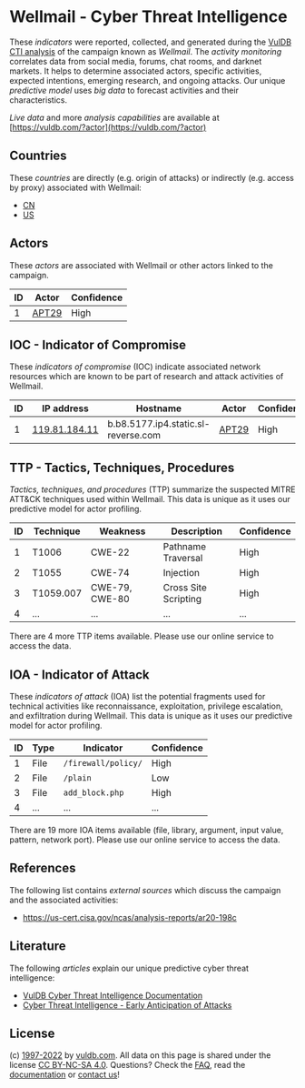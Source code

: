 # Wellmail - Cyber Threat Intelligence

These _indicators_ were reported, collected, and generated during the [VulDB CTI analysis](https://vuldb.com/?kb.cti) of the campaign known as _Wellmail_. The _activity monitoring_ correlates data from social media, forums, chat rooms, and darknet markets. It helps to determine associated actors, specific activities, expected intentions, emerging research, and ongoing attacks. Our unique _predictive model_ uses _big data_ to forecast activities and their characteristics.

_Live data_ and more _analysis capabilities_ are available at [https://vuldb.com/?actor](https://vuldb.com/?actor)

## Countries

These _countries_ are directly (e.g. origin of attacks) or indirectly (e.g. access by proxy) associated with Wellmail:

* [CN](https://vuldb.com/?country.cn)
* [US](https://vuldb.com/?country.us)

## Actors

These _actors_ are associated with Wellmail or other actors linked to the campaign.

ID | Actor | Confidence
-- | ----- | ----------
1 | [APT29](https://vuldb.com/?actor.apt29) | High

## IOC - Indicator of Compromise

These _indicators of compromise_ (IOC) indicate associated network resources which are known to be part of research and attack activities of Wellmail.

ID | IP address | Hostname | Actor | Confidence
-- | ---------- | -------- | ----- | ----------
1 | [119.81.184.11](https://vuldb.com/?ip.119.81.184.11) | b.b8.5177.ip4.static.sl-reverse.com | [APT29](https://vuldb.com/?actor.apt29) | High

## TTP - Tactics, Techniques, Procedures

_Tactics, techniques, and procedures_ (TTP) summarize the suspected MITRE ATT&CK techniques used within Wellmail. This data is unique as it uses our predictive model for actor profiling.

ID | Technique | Weakness | Description | Confidence
-- | --------- | -------- | ----------- | ----------
1 | T1006 | CWE-22 | Pathname Traversal | High
2 | T1055 | CWE-74 | Injection | High
3 | T1059.007 | CWE-79, CWE-80 | Cross Site Scripting | High
4 | ... | ... | ... | ...

There are 4 more TTP items available. Please use our online service to access the data.

## IOA - Indicator of Attack

These _indicators of attack_ (IOA) list the potential fragments used for technical activities like reconnaissance, exploitation, privilege escalation, and exfiltration during Wellmail. This data is unique as it uses our predictive model for actor profiling.

ID | Type | Indicator | Confidence
-- | ---- | --------- | ----------
1 | File | `/firewall/policy/` | High
2 | File | `/plain` | Low
3 | File | `add_block.php` | High
4 | ... | ... | ...

There are 19 more IOA items available (file, library, argument, input value, pattern, network port). Please use our online service to access the data.

## References

The following list contains _external sources_ which discuss the campaign and the associated activities:

* https://us-cert.cisa.gov/ncas/analysis-reports/ar20-198c

## Literature

The following _articles_ explain our unique predictive cyber threat intelligence:

* [VulDB Cyber Threat Intelligence Documentation](https://vuldb.com/?kb.cti)
* [Cyber Threat Intelligence - Early Anticipation of Attacks](https://www.scip.ch/en/?labs.20201022)

## License

(c) [1997-2022](https://vuldb.com/?kb.changelog) by [vuldb.com](https://vuldb.com/?kb.about). All data on this page is shared under the license [CC BY-NC-SA 4.0](https://creativecommons.org/licenses/by-nc-sa/4.0/). Questions? Check the [FAQ](https://vuldb.com/?kb.faq), read the [documentation](https://vuldb.com/?kb) or [contact us](https://vuldb.com/?contact)!
